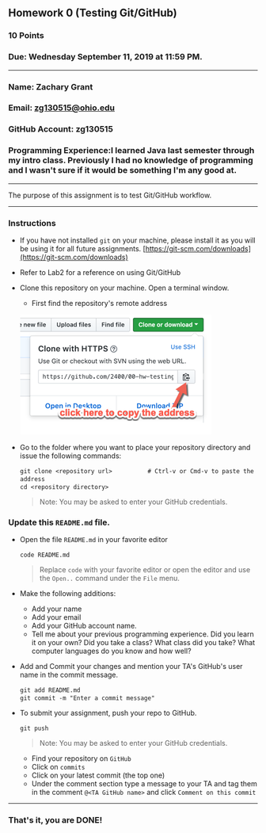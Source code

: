 ## Homework 0 (Testing Git/GitHub)

### 10 Points

### Due: Wednesday September 11, 2019 at 11:59 PM.

---

### Name: Zachary Grant

### Email: zg130515@ohio.edu

### GitHub Account: zg130515

### Programming Experience:I learned Java last semester through my intro class. Previously I had no knowledge of programming and I wasn't sure if it would be something I'm any good at.



---

The purpose of this assignment is to test Git/GitHub workflow.

---

### Instructions

- If you have not installed `git` on your machine, please install it as you will be using it for all future assignments. [https://git-scm.com/downloads](https://git-scm.com/downloads)
- Refer to Lab2 for a reference on using Git/GitHub
- Clone this repository on your machine. Open a terminal window.
  - First find the repository's remote address

  ![](remote-addr.png)

- Go to the folder where you want to place your repository directory and issue the following commands:

    ```console
    git clone <repository url>          # Ctrl-v or Cmd-v to paste the address
    cd <repository directory>
    ```
    > Note: You may be asked to enter your GitHub credentials.

### Update this `README.md` file. ###
- Open the file `README.md` in your favorite editor
     ```console
    code README.md
    ```
    > Replace `code` with your favorite editor or open the editor and use the `Open..` command under the `File` menu.

- Make the following additions:
  - Add your name
  - Add your email
  - Add your GitHub account name.
  - Tell me about your previous programming experience. Did you learn it on your own? Did you take a class? What class did you take? What computer languages do you know and how well?

- Add and Commit your changes and mention your TA's GitHub's user name in the commit message.

    ```console
    git add README.md
    git commit -m "Enter a commit message"
    ```

- To submit your assignment, push your repo to GitHub.
    ```console
    git push
    ```
    > Note: You may be asked to enter your GitHub credentials.

  - Find your repository on `GitHub`
  - Click on `commits`
  - Click on your latest commit (the top one)
  - Under the comment section type a message to your TA and tag them in the comment `@<TA GitHub name>` and click `Comment on this commit`
  
---

### That's it, you are DONE!